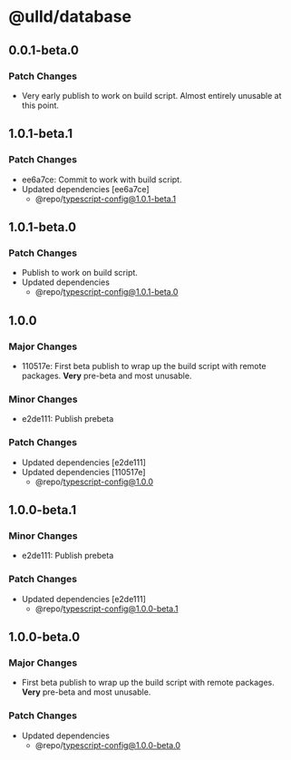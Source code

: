# @ulld/database

## 0.0.1-beta.0

### Patch Changes

- Very early publish to work on build script. Almost entirely unusable at this point.

## 1.0.1-beta.1

### Patch Changes

- ee6a7ce: Commit to work with build script.
- Updated dependencies [ee6a7ce]
  - @repo/typescript-config@1.0.1-beta.1

## 1.0.1-beta.0

### Patch Changes

- Publish to work on build script.
- Updated dependencies
  - @repo/typescript-config@1.0.1-beta.0

## 1.0.0

### Major Changes

- 110517e: First beta publish to wrap up the build script with remote packages. **Very** pre-beta and most unusable.

### Minor Changes

- e2de111: Publish prebeta

### Patch Changes

- Updated dependencies [e2de111]
- Updated dependencies [110517e]
  - @repo/typescript-config@1.0.0

## 1.0.0-beta.1

### Minor Changes

- e2de111: Publish prebeta

### Patch Changes

- Updated dependencies [e2de111]
  - @repo/typescript-config@1.0.0-beta.1

## 1.0.0-beta.0

### Major Changes

- First beta publish to wrap up the build script with remote packages. **Very** pre-beta and most unusable.

### Patch Changes

- Updated dependencies
  - @repo/typescript-config@1.0.0-beta.0
